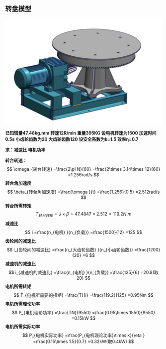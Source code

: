 ## 转盘模型

![image-20250619151202016](./1750323815995.assets/1750323815995.png)


**已知惯量47.48kg.mm 转速12R/min 重量395KG 设电机转速为1500 加速时间0.5s 小齿轮齿数为20 大齿轮齿数120 设安全系数为k=1.5 效率η=0.7**

**求：减速比 电机功率**

**转台转速：**
$$
\omega_{转台转速} =\frac{2\pi N}{60} =\frac{2\times 3.14\times 12}{60} =1.256rad/s
$$
**转台角加速度**
$$
\beta_{转台角加速度} =\frac{\omega }{t} =\frac{1.256}{0.5} =2.512rad/s
$$
**转台所需转矩**
$$
T_{转台转矩}=J\times \beta =47.4847\times 2.512=119.2N.m
$$
**减速比**
$$
i =\frac{n_{电机} }{n_{负载}} =\frac{1500}{12} =125
$$
**齿轮间的减速比**
$$
i_{齿轮间的减速比} =\frac{n_{大齿轮齿数} }{n_{小齿轮齿数}} =\frac{1200}{20} =6
$$
**减速机的减速比**
$$
i_{减速机的减速比} =\frac{n_{电机} }{n_{负载}} =\frac{125}{6} =20.8(取20)
$$
**电机所需转矩**
$$
T_{电机所需要的扭矩} =\frac{T}{i} =\frac{119.2}{125} =0.95Nm
$$
**电机所需理论功率**
$$
P_{电机理论功率} =\frac{TN}{9550} =\frac{0.95\times 1550}{9550} =0.15kW
$$
**电机所需实际功率**
$$
P_{电机实际功率} =\frac{P_{电机理论功率}\times k}{\eta } =\frac{0.15\times 1.5}{0.7} =0.32kW(取0.4kW)
$$































